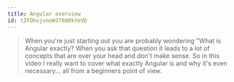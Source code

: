 ```yaml
---
title: Angular overview 
id: tZFOhvjvnoW376Q0kYeVD
---
```


<link-bookmark href="https://www.youtube.com/watch?v=VAkio68d51A" title="What is Angular? (Explained for Beginners)">

> When you're just starting out you are probably wondering "What is Angular exactly? When you ask that question it leads to a lot of concepts that are over your head and don't make sense. So in this video I really want to cover what exactly Angular is and why it's even necessary... all from a beginners point of view.

</link-bookmark>
